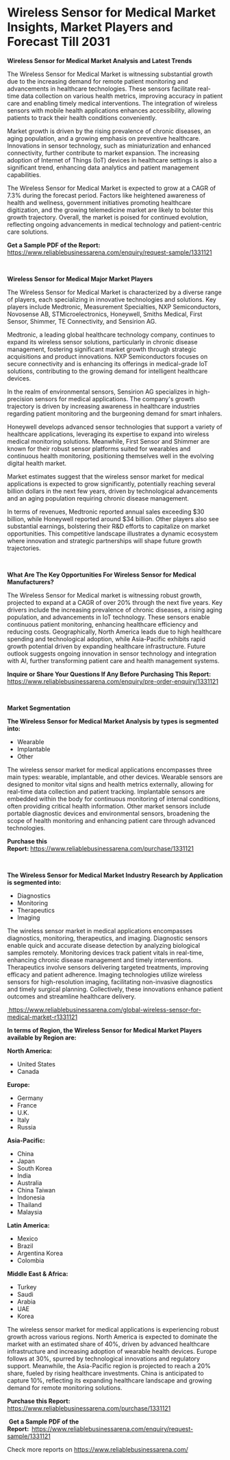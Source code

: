 <p><h1>Wireless Sensor for Medical Market Insights, Market Players and Forecast Till 2031</h1></p><p><strong>Wireless Sensor for Medical Market Analysis and Latest Trends</strong></p>
<p><p>The Wireless Sensor for Medical Market is witnessing substantial growth due to the increasing demand for remote patient monitoring and advancements in healthcare technologies. These sensors facilitate real-time data collection on various health metrics, improving accuracy in patient care and enabling timely medical interventions. The integration of wireless sensors with mobile health applications enhances accessibility, allowing patients to track their health conditions conveniently.</p><p>Market growth is driven by the rising prevalence of chronic diseases, an aging population, and a growing emphasis on preventive healthcare. Innovations in sensor technology, such as miniaturization and enhanced connectivity, further contribute to market expansion. The increasing adoption of Internet of Things (IoT) devices in healthcare settings is also a significant trend, enhancing data analytics and patient management capabilities.</p><p>The Wireless Sensor for Medical Market is expected to grow at a CAGR of 7.3% during the forecast period. Factors like heightened awareness of health and wellness, government initiatives promoting healthcare digitization, and the growing telemedicine market are likely to bolster this growth trajectory. Overall, the market is poised for continued evolution, reflecting ongoing advancements in medical technology and patient-centric care solutions.</p></p>
<p><strong>Get a Sample PDF of the Report:&nbsp;</strong> <a href="https://www.reliablebusinessarena.com/enquiry/request-sample/1331121?utm_campaign=1941&utm_medium=2&utm_source=Github&utm_content=ia&utm_term=31122024&utm_id=wireless-sensor-for-medical">https://www.reliablebusinessarena.com/enquiry/request-sample/1331121</a></p>
<p>&nbsp;</p>
<p><strong>Wireless Sensor for Medical Major Market Players</strong></p>
<p><p>The Wireless Sensor for Medical Market is characterized by a diverse range of players, each specializing in innovative technologies and solutions. Key players include Medtronic, Measurement Specialties, NXP Semiconductors, Novosense AB, STMicroelectronics, Honeywell, Smiths Medical, First Sensor, Shimmer, TE Connectivity, and Sensirion AG.</p><p>Medtronic, a leading global healthcare technology company, continues to expand its wireless sensor solutions, particularly in chronic disease management, fostering significant market growth through strategic acquisitions and product innovations. NXP Semiconductors focuses on secure connectivity and is enhancing its offerings in medical-grade IoT solutions, contributing to the growing demand for intelligent healthcare devices.</p><p>In the realm of environmental sensors, Sensirion AG specializes in high-precision sensors for medical applications. The company's growth trajectory is driven by increasing awareness in healthcare industries regarding patient monitoring and the burgeoning demand for smart inhalers.</p><p>Honeywell develops advanced sensor technologies that support a variety of healthcare applications, leveraging its expertise to expand into wireless medical monitoring solutions. Meanwhile, First Sensor and Shimmer are known for their robust sensor platforms suited for wearables and continuous health monitoring, positioning themselves well in the evolving digital health market.</p><p>Market estimates suggest that the wireless sensor market for medical applications is expected to grow significantly, potentially reaching several billion dollars in the next few years, driven by technological advancements and an aging population requiring chronic disease management.</p><p>In terms of revenues, Medtronic reported annual sales exceeding $30 billion, while Honeywell reported around $34 billion. Other players also see substantial earnings, bolstering their R&D efforts to capitalize on market opportunities. This competitive landscape illustrates a dynamic ecosystem where innovation and strategic partnerships will shape future growth trajectories.</p></p>
<p>&nbsp;</p>
<p><strong>What Are The Key Opportunities For Wireless Sensor for Medical Manufacturers?</strong></p>
<p><p>The Wireless Sensor for Medical market is witnessing robust growth, projected to expand at a CAGR of over 20% through the next five years. Key drivers include the increasing prevalence of chronic diseases, a rising aging population, and advancements in IoT technology. These sensors enable continuous patient monitoring, enhancing healthcare efficiency and reducing costs. Geographically, North America leads due to high healthcare spending and technological adoption, while Asia-Pacific exhibits rapid growth potential driven by expanding healthcare infrastructure. Future outlook suggests ongoing innovation in sensor technology and integration with AI, further transforming patient care and health management systems.</p></p>
<p><strong>Inquire or Share Your Questions If Any Before Purchasing This Report:</strong> <a href="https://www.reliablebusinessarena.com/enquiry/pre-order-enquiry/1331121?utm_campaign=1941&utm_medium=2&utm_source=Github&utm_content=ia&utm_term=31122024&utm_id=wireless-sensor-for-medical">https://www.reliablebusinessarena.com/enquiry/pre-order-enquiry/1331121</a></p>
<p>&nbsp;</p>
<p><strong>Market Segmentation</strong></p>
<p><strong>The Wireless Sensor for Medical Market Analysis by types is segmented into:</strong></p>
<p><ul><li>Wearable</li><li>Implantable</li><li>Other</li></ul></p>
<p><p>The wireless sensor market for medical applications encompasses three main types: wearable, implantable, and other devices. Wearable sensors are designed to monitor vital signs and health metrics externally, allowing for real-time data collection and patient tracking. Implantable sensors are embedded within the body for continuous monitoring of internal conditions, often providing critical health information. Other market sensors include portable diagnostic devices and environmental sensors, broadening the scope of health monitoring and enhancing patient care through advanced technologies.</p></p>
<p><strong>Purchase this Report:&nbsp;</strong><a href="https://www.reliablebusinessarena.com/purchase/1331121?utm_campaign=1941&utm_medium=2&utm_source=Github&utm_content=ia&utm_term=31122024&utm_id=wireless-sensor-for-medical">https://www.reliablebusinessarena.com/purchase/1331121</a></p>
<p>&nbsp;</p>
<p><strong>The Wireless Sensor for Medical Market Industry Research by Application is segmented into:</strong></p>
<p><ul><li>Diagnostics</li><li>Monitoring</li><li>Therapeutics</li><li>Imaging</li></ul></p>
<p><p>The wireless sensor market in medical applications encompasses diagnostics, monitoring, therapeutics, and imaging. Diagnostic sensors enable quick and accurate disease detection by analyzing biological samples remotely. Monitoring devices track patient vitals in real-time, enhancing chronic disease management and timely interventions. Therapeutics involve sensors delivering targeted treatments, improving efficacy and patient adherence. Imaging technologies utilize wireless sensors for high-resolution imaging, facilitating non-invasive diagnostics and timely surgical planning. Collectively, these innovations enhance patient outcomes and streamline healthcare delivery.</p></p>
<p><a href="https://www.reliablebusinessarena.com/global-wireless-sensor-for-medical-market-r1331121?utm_campaign=1941&utm_medium=2&utm_source=Github&utm_content=ia&utm_term=31122024&utm_id=wireless-sensor-for-medical">&nbsp;https://www.reliablebusinessarena.com/global-wireless-sensor-for-medical-market-r1331121</a></p>
<p><strong>In terms of Region, the Wireless Sensor for Medical Market Players available by Region are:</strong></p>
<p>
    <p> <strong> North America: </strong>
        <ul>
            <li>United States</li>
            <li>Canada</li>
        </ul>
        </p> 
    <p> <strong> Europe: </strong>
        <ul>
            <li>Germany</li>
            <li>France</li>
            <li>U.K.</li>
            <li>Italy</li>
            <li>Russia</li>
        </ul>
        </p> 
    <p> <strong> Asia-Pacific: </strong>
        <ul>
            <li>China</li>
            <li>Japan</li>
            <li>South Korea</li>
            <li>India</li>
            <li>Australia</li>
            <li>China Taiwan</li>
            <li>Indonesia</li>
            <li>Thailand</li>
            <li>Malaysia</li>
        </ul>
        </p> 
    <p> <strong> Latin America: </strong>
        <ul>
            <li>Mexico</li>
            <li>Brazil</li>
            <li>Argentina Korea</li>
            <li>Colombia</li>
        </ul>
        </p> 
    <p> <strong> Middle East & Africa: </strong>
        <ul>
            <li>Turkey</li>
            <li>Saudi</li>
            <li>Arabia</li>
            <li>UAE</li>
            <li>Korea</li>
        </ul>
    </p>
    </p>
<p><p>The wireless sensor market for medical applications is experiencing robust growth across various regions. North America is expected to dominate the market with an estimated share of 40%, driven by advanced healthcare infrastructure and increasing adoption of wearable health devices. Europe follows at 30%, spurred by technological innovations and regulatory support. Meanwhile, the Asia-Pacific region is projected to reach a 20% share, fueled by rising healthcare investments. China is anticipated to capture 10%, reflecting its expanding healthcare landscape and growing demand for remote monitoring solutions.</p></p>
<p><strong>Purchase this Report: </strong><a href="https://www.reliablebusinessarena.com/purchase/1331121?utm_campaign=1941&utm_medium=2&utm_source=Github&utm_content=ia&utm_term=31122024&utm_id=wireless-sensor-for-medical">https://www.reliablebusinessarena.com/purchase/1331121</a></p>
<p>&nbsp;<strong>Get a Sample PDF of the Report:&nbsp;&nbsp;</strong><a href="https://www.reliablebusinessarena.com/enquiry/request-sample/1331121?utm_campaign=1941&utm_medium=2&utm_source=Github&utm_content=ia&utm_term=31122024&utm_id=wireless-sensor-for-medical">https://www.reliablebusinessarena.com/enquiry/request-sample/1331121</a></p>
<p><strong></strong></p>
<p>Check more reports on <a href="https://www.reliablebusinessarena.com/?utm_campaign=1941&utm_medium=2&utm_source=Github&utm_content=ia&utm_term=31122024&utm_id=wireless-sensor-for-medical">https://www.reliablebusinessarena.com/</a></p>